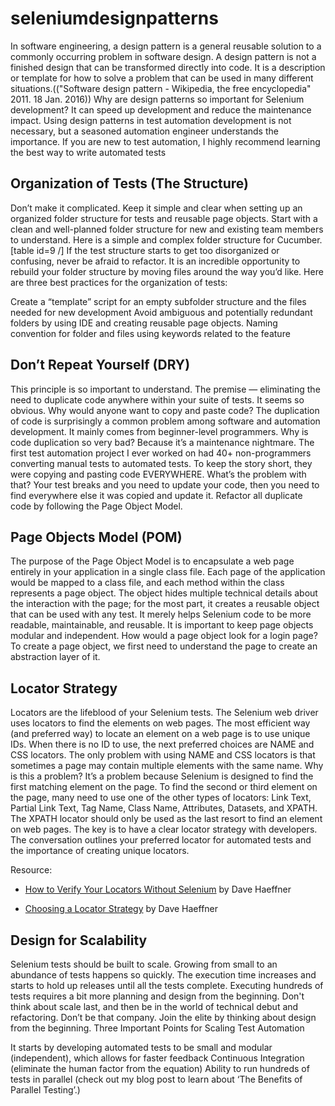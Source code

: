 # seleniumdesignpatterns
In software engineering, a design pattern is a general reusable solution to a commonly occurring problem in software design. A design pattern is not a finished design that can be transformed directly into code. It is a description or template for how to solve a problem that can be used in many different situations.(("Software design pattern - Wikipedia, the free encyclopedia" 2011. 18 Jan. 2016)) Why are design patterns so important for Selenium development? It can speed up development and reduce the maintenance impact. Using design patterns in test automation development is not necessary, but a seasoned automation engineer understands the importance. If you are new to test automation, I highly recommend learning the best way to write automated tests

## Organization of Tests (The Structure)

Don’t make it complicated. Keep it simple and clear when setting up an organized folder structure for tests and reusable page objects. Start with a clean and well-planned folder structure for new and existing team members to understand. Here is a simple and complex folder structure for Cucumber. [table id=9 /] If the test structure starts to get too disorganized or confusing, never be afraid to refactor. It is an incredible opportunity to rebuild your folder structure by moving files around the way you’d like. Here are three best practices for the organization of tests:

Create a “template” script for an empty subfolder structure and the files needed for new development
Avoid ambiguous and potentially redundant folders by using IDE and creating reusable page objects.
Naming convention for folder and files using keywords related to the feature

## Don’t Repeat Yourself (DRY)

This principle is so important to understand. The premise — eliminating the need to duplicate code anywhere within your suite of tests. It seems so obvious. Why would anyone want to copy and paste code? The duplication of code is surprisingly a common problem among software and automation development. It mainly comes from beginner-level programmers. Why is code duplication so very bad? Because it’s a maintenance nightmare. The first test automation project I ever worked on had 40+ non-programmers converting manual tests to automated tests. To keep the story short, they were copying and pasting code EVERYWHERE. What’s the problem with that? Your test breaks and you need to update your code, then you need to find everywhere else it was copied and update it. Refactor all duplicate code by following the Page Object Model.

## Page Objects Model (POM)

The purpose of the Page Object Model is to encapsulate a web page entirely in your application in a single class file. Each page of the application would be mapped to a class file, and each method within the class represents a page object. The object hides multiple technical details about the interaction with the page; for the most part, it creates a reusable object that can be used with any test. It merely helps Selenium code to be more readable, maintainable, and reusable. It is important to keep page objects modular and independent. How would a page object look for a login page? To create a page object, we first need to understand the page to create an abstraction layer of it.

## Locator Strategy

Locators are the lifeblood of your Selenium tests. The Selenium web driver uses locators to find the elements on web pages. The most efficient way (and preferred way) to locate an element on a web page is to use unique IDs. When there is no ID to use, the next preferred choices are NAME and CSS locators. The only problem with using NAME and CSS locators is that sometimes a page may contain multiple elements with the same name. Why is this a problem? It’s a problem because Selenium is designed to find the first matching element on the page. To find the second or third element on the page, many need to use one of the other types of locators: Link Text, Partial Link Text, Tag Name, Class Name, Attributes, Datasets, and XPATH. The XPATH locator should only be used as the last resort to find an element on web pages. The key is to have a clear locator strategy with developers. The conversation outlines your preferred locator for automated tests and the importance of creating unique locators.

Resource:

- [How to Verify Your Locators Without Selenium](http://elementalselenium.com/tips/verifying-locators) by Dave Haeffner

- [Choosing a Locator Strategy](http://elementalselenium.com/tips/22-locator-strategy) by Dave Haeffner

## Design for Scalability

Selenium tests should be built to scale. Growing from small to an abundance of tests happens so quickly. The execution time increases and starts to hold up releases until all the tests complete. Executing hundreds of tests requires a bit more planning and design from the beginning. Don't think about scale last, and then be in the world of technical debut and refactoring. Don’t be that company. Join the elite by thinking about design from the beginning. Three Important Points for Scaling Test Automation

It starts by developing automated tests to be small and modular (independent), which allows for faster feedback
Continuous Integration (eliminate the human factor from the equation)
Ability to run hundreds of tests in parallel (check out my blog post to learn about ‘The Benefits of Parallel Testing’.)




